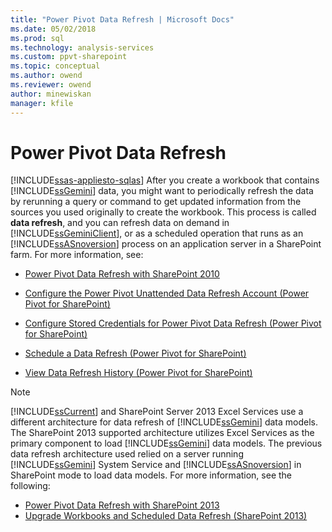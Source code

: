 ```yaml
---
title: "Power Pivot Data Refresh | Microsoft Docs"
ms.date: 05/02/2018
ms.prod: sql
ms.technology: analysis-services
ms.custom: ppvt-sharepoint
ms.topic: conceptual
ms.author: owend
ms.reviewer: owend
author: minewiskan
manager: kfile
---
```

# Power Pivot Data Refresh
[!INCLUDE[ssas-appliesto-sqlas](../../includes/ssas-appliesto-sqlas.md)]
  After you create a workbook that contains [!INCLUDE[ssGemini](../../includes/ssgemini-md.md)] data, you might want to periodically refresh the data by rerunning a query or command to get updated information from the sources you used originally to create the workbook. This process is called **data refresh**, and you can refresh data on demand in [!INCLUDE[ssGeminiClient](../../includes/ssgeminiclient-md.md)], or as a scheduled operation that runs as an [!INCLUDE[ssASnoversion](../../includes/ssasnoversion-md.md)] process on an application server in a SharePoint farm. For more information, see:  
  
-   [Power Pivot Data Refresh with SharePoint 2010](http://msdn.microsoft.com/01b54e6f-66e5-485c-acaa-3f9aa53119c9)  
  
-   [Configure the Power Pivot Unattended Data Refresh Account (Power Pivot for SharePoint)](http://msdn.microsoft.com/81401eac-c619-4fad-ad3e-599e7a6f8493)  
  
-   [Configure Stored Credentials for Power Pivot Data Refresh (Power Pivot for SharePoint)](http://msdn.microsoft.com/987eff0f-bcfe-4bbd-81e0-9aca993a2a75)  
  
-   [Schedule a Data Refresh (Power Pivot for SharePoint)](http://msdn.microsoft.com/8571208f-6aae-4058-83c6-9f916f5e2f9b)  
  
-   [View Data Refresh History &#40;Power Pivot for SharePoint&#41;](../../analysis-services/power-pivot-sharepoint/view-data-refresh-history-power-pivot-for-sharepoint.md)  
  
> [!NOTE]
>  [!INCLUDE[ssCurrent](../../includes/sscurrent-md.md)] and SharePoint Server 2013 Excel Services use a different architecture for data refresh of [!INCLUDE[ssGemini](../../includes/ssgemini-md.md)] data models. The SharePoint 2013 supported architecture utilizes Excel Services as the primary component to load [!INCLUDE[ssGemini](../../includes/ssgemini-md.md)] data models. The previous data refresh architecture used relied on a server running [!INCLUDE[ssGemini](../../includes/ssgemini-md.md)] System Service and [!INCLUDE[ssASnoversion](../../includes/ssasnoversion-md.md)] in SharePoint mode to load data models. For more information, see the following:  
> 
>  -   [Power Pivot Data Refresh with SharePoint 2013](../../analysis-services/power-pivot-sharepoint/power-pivot-data-refresh-with-sharepoint-2013.md)  
> -   [Upgrade Workbooks and Scheduled Data Refresh &#40;SharePoint 2013&#41;](../../analysis-services/instances/install-windows/upgrade-workbooks-and-scheduled-data-refresh-sharepoint-2013.md)  
  
  
